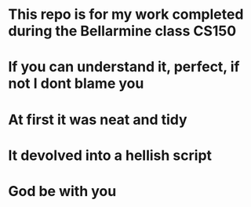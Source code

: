 # This repo is for my work completed during the Bellarmine class CS150
# If you can understand it, perfect, if not I dont blame you
# At first it was neat and tidy
# It devolved into a hellish script
# God be with you
